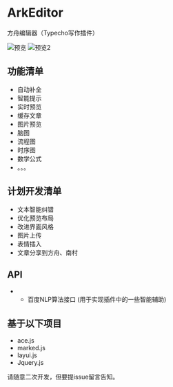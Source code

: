 # ArkEditor
方舟编辑器（Typecho写作插件）  

![预览](https://es.ip3x.com/ArkEditor/ArkEditor01.jpg)
![预览2](https://es.ip3x.com/ArkEditor/ArkEditor02.jpg)

## 功能清单

- 自动补全  
- 智能提示  
- 实时预览
- 缓存文章
- 图片预览
- 脑图
- 流程图
- 时序图
- 数学公式
- 。。。

## 计划开发清单

- 文本智能纠错
- 优化预览布局
- 改进界面风格
- 图片上传
- 表情插入
- 文章分享到方舟、南村

## API

- - 百度NLP算法接口 (用于实现插件中的一些智能辅助)

## 基于以下项目    

- ace.js  
- marked.js  
- layui.js  
- Jquery.js  

请随意二次开发，但要提issue留言告知。
